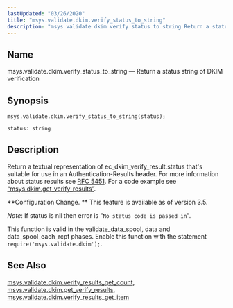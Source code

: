 ```yaml
---
lastUpdated: "03/26/2020"
title: "msys.validate.dkim.verify_status_to_string"
description: "msys validate dkim verify status to string Return a status string of DKIM verification msys validate dkim verify status to string status Return a textual representation of ec dkim verify result status that's suitable for use in an Authentication Results header For more information about status results see RFC 5451..."
---
```


<a name="lua.ref.msys.validate.dkim.verify_status_to_string"></a> 
## Name

msys.validate.dkim.verify_status_to_string — Return a status string of DKIM verification

<a name="idp27245376"></a> 
## Synopsis

`msys.validate.dkim.verify_status_to_string(status);`

`status: string`<a name="idp27248080"></a> 
## Description

Return a textual representation of ec_dkim_verify_result.status that's suitable for use in an Authentication-Results header. For more information about status results see [RFC 5451](http://tools.ietf.org/html/rfc5451#section-2.4.1). For a code example see [“msys.dkim.get_verify_results”](/momentum/3/3-reference/lua-ref-msys-validate-dkim-get-verify-results#lua.ref.msys.validate.dkim.get_verify_results.example).

**Configuration Change. ** This feature is available as of version 3.5.

*Note*: If status is nil then error is "`No status code is passed in`".

This function is valid in the validate_data_spool, data and data_spool_each_rcpt phases. Enable this function with the statement `require('msys.validate.dkim');`.

<a name="idp27256352"></a> 
## See Also

[msys.validate.dkim.verify_results_get_count](/momentum/3/3-reference/lua-ref-msys-validate-dkim-verify-results-get-count), [msys.validate.dkim.get_verify_results](/momentum/3/3-reference/lua-ref-msys-validate-dkim-get-verify-results), [msys.validate.dkim.verify_results_get_item](/momentum/3/3-reference/lua-ref-msys-validate-dkim-verify-results-get-item)